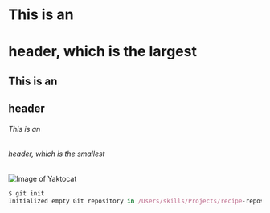 # This is an <h1> header, which is the largest
## This is an <h2> header
###### This is an <h6> header, which is the smallest


![Image of Yaktocat](https://octodex.github.com/images/yaktocat.png)


``` javascript
$ git init
Initialized empty Git repository in /Users/skills/Projects/recipe-repository/.git/
```
